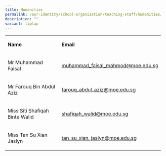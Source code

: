 ```yaml
---
title: Humanities
permalink: /our-identity/school-organisation/teaching-staff/humanities/
description: ""
variant: tiptap
---
```

<table style="minWidth: 50px">
<colgroup>
<col>
<col>
</colgroup>
<tbody>
<tr>
<td rowspan="1" colspan="1">
<p><strong>Name</strong>
</p>
</td>
<td rowspan="1" colspan="1">
<p><strong>Email</strong>
</p>
</td>
</tr>
<tr>
<td rowspan="1" colspan="1">
<p>Mr Muhammad Faisal</p>
</td>
<td rowspan="1" colspan="1">
<p><a href="mailto:muhammad_faisal_mahmod@moe.edu.sg" rel="noopener noreferrer nofollow" target="_blank">muhammad_faisal_mahmod@moe.edu.sg</a>
</p>
</td>
</tr>
<tr>
<td rowspan="1" colspan="1">
<p>Mr Farouq Bin Abdul Aziz</p>
</td>
<td rowspan="1" colspan="1">
<p><a href="mailto:farouq_abdul_aziz@moe.edu.sg" rel="noopener noreferrer nofollow" target="_blank">farouq_abdul_aziz@moe.edu.sg</a>
</p>
</td>
</tr>
<tr>
<td rowspan="1" colspan="1">
<p>Miss Siti Shafiqah Binte Walid</p>
</td>
<td rowspan="1" colspan="1">
<p><a href="mailto:shafiqah_walid@moe.edu.sg" rel="noopener noreferrer nofollow" target="_blank">shafiqah_walid@moe.edu.sg</a>
</p>
</td>
</tr>
<tr>
<td rowspan="1" colspan="1">
<p>Miss Tan Su Xian Jaslyn</p>
</td>
<td rowspan="1" colspan="1">
<p><a href="mailto:tan_su_xian_jaslyn@moe.edu.sg" rel="noopener noreferrer nofollow" target="_blank">tan_su_xian_jaslyn@moe.edu.sg</a>
</p>
</td>
</tr>
</tbody>
</table>
<p></p>